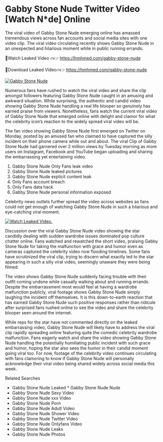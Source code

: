 ﻿# Gabby Stone Nude Twitter Video [Watch N*de] Online

The viral video of ﻿Gabby Stone Nude emerging online has amassed tremendous views across fan accounts and social media sites with one video clip. The viral video circulating recently shows ﻿Gabby Stone Nude in an unexpected and hilarious moment while in public running errands. 

🔴Watch Leaked Video 🔥👉  https://hmhmed.com/gabby-stone-nude 

🔴Download Leaked Video🔥👉  https://hmhmed.com/gabby-stone-nude 

[![Gabby Stone Nude](https://i.imgur.com/dJHk4Zq.gif)](https://hmhmed.com/gabby-stone-nude)

Numerous fans have rushed to watch the viral video and share the clip amongst followers featuring ﻿Gabby Stone Nude caught in an amusing and awkward situation. While surprising, the authentic and candid video showing ﻿Gabby Stone Nude handling a real life blooper so genuinely has earned praise from viewers. Nonetheless, fans watch the current viral video of ﻿Gabby Stone Nude that emerged online with delight and clamor for what the celebrity icon’s reaction to the widely spread viral video will be.

The fan video showing ﻿Gabby Stone Nude first emerged on Twitter on Monday, posted by an amused fan who claimed to have captured the silly incident on their phone camera while out and about. The viral Clip of ﻿Gabby Stone Nude had garnered over 2 million views by Tuesday morning as more users on Instagram, Facebook and YouTube began uploading and sharing the embarrassing yet entertaining video. 

1. ﻿Gabby Stone Nude Only Fans leak video
2. ﻿Gabby Stone Nude leaked pictures
3. ﻿Gabby Stone Nude explicit content leak
4. Only Fans account breach
5. Only Fans data hack
6. ﻿Gabby Stone Nude personal information exposed

Celebrity news outlets further spread the video across websites as fans could not get enough of watching ﻿Gabby Stone Nude in such a hilarious and eye-catching viral moment. 

[![Watch Leaked Video.](https://miro.medium.com/v2/resize:fit:828/format:webp/1*cilzJN44JGOrTw9NJCrNHA.gif "Watch Leaked Video")](https://hmhmed.com/gabby-stone-nude)

Discussion over the viral ﻿Gabby Stone Nude video showing the star candidly dealing with sudden wardrobe issues dominated pop culture chatter online. Fans watched and rewatched the short video, praising ﻿Gabby Stone Nude for taking the malfunction with grace and humor even as cameras captured the celebrity video now flooding timelines. Some fans have scrutinized the viral clip, trying to discern what exactly led to the star appearing in such a silly viral video, seemingly unaware they were being filmed.

The video shows ﻿Gabby Stone Nude suddenly facing trouble with their outfit coming undone while casually walking about and running errands. Despite the embarrassment most would feel at having a wardrobe malfunction publicly, viral footage shows ﻿Gabby Stone Nude simply laughing the incident off themselves. It is this down-to-earth reaction that has earned ﻿Gabby Stone Nude such positive responses rather than ridicule after surprised fans rushed online to see the video and share the celebrity blooper seen around the internet.  

While reps for the star have not commented directly on the leaked embarrassing video, ﻿Gabby Stone Nude will likely have to address the viral clip rapidly spreading online featuring quite the comedic celebrity wardrobe malfunction. Fans eagerly watch and share the video showing ﻿Gabby Stone Nude handling the potentially humiliating public incident with such grace and humor, hoping the star also sees the humor in their candid moment going viral too. For now, footage of the celebrity video continues circulating with fans clamoring to know if ﻿Gabby Stone Nude will personally acknowledge their viral video being shared widely across social media this week.

Related Searches
* ﻿Gabby Stone Nude Leaked
﻿* Gabby Stone Nude Nude
* ﻿Gabby Stone Nude Sexy Video
* ﻿Gabby Stone Nude xxx Video
* ﻿Gabby Stone Nude Porn
* ﻿Gabby Stone Nude Adult Video
* ﻿Gabby Stone Nude Shower Video
* ﻿Gabby Stone Nude Twitter Video
* ﻿Gabby Stone Nude Onlyfans Video
* ﻿Gabby Stone Nude Leaks
* ﻿Gabby Stone Nude Photos
